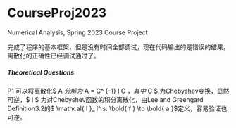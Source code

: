# CourseProj2023
 Numerical Analysis, Spring 2023 Course Project



完成了程序的基本框架，但是没有时间全部调试，现在代码输出的是错误的结果。离散化的正确性已经调试通过了。



##### Theoretical Questions

P1 可以将离散化$ A $分解为$ A = C^ {-1} I C $，其中$ C $ 为Chebyshev变换，显然可逆，$ I $ 为对Chebyshev函数的积分离散化，由Lee and Greengard Definition3.2的$ \mathcal{ I }_ l^ s: \bold{ f } \to \bold{ a }$定义，容易验证也可逆。

